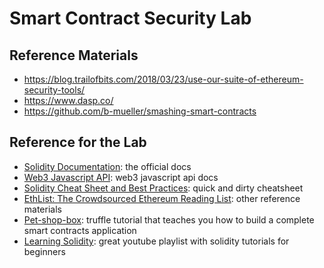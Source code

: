 # Smart Contract Security Lab

## Reference Materials
 - https://blog.trailofbits.com/2018/03/23/use-our-suite-of-ethereum-security-tools/
 - https://www.dasp.co/
 - https://github.com/b-mueller/smashing-smart-contracts

## Reference for the Lab
  - [Solidity Documentation](https://solidity.readthedocs.io/en/develop/): the official docs
  - [Web3 Javascript API](https://github.com/ethereum/wiki/wiki/JavaScript-API): web3 javascript api docs
  - [Solidity Cheat Sheet and Best Practices](https://github.com/manojpramesh/solidity-cheatsheet): quick and dirty cheatsheet
  - [EthList: The Crowdsourced Ethereum Reading List](https://github.com/Scanate/EthList): other reference materials
  - [Pet-shop-box](https://github.com/truffle-box/pet-shop-box): truffle tutorial that teaches you how to build a complete smart contracts application
  - [Learning Solidity](https://www.youtube.com/watch?v=v_hU0jPtLto&list=PL16WqdAj66SCOdL6XIFbke-XQg2GW_Avg): great youtube playlist with solidity tutorials for beginners
